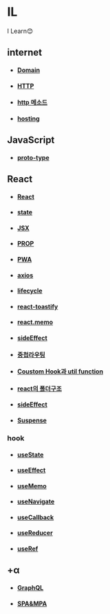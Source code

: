 # IL
I Learn😊
## internet
+ #### [Domain](https://github.com/mini-aron/IL/blob/main/Internet/Domain.md)
+ #### [HTTP](https://github.com/mini-aron/IL/blob/main/Internet/HTTP.md)
+ #### [http 메소드](https://github.com/mini-aron/IL/blob/main/Internet/HTTP%EB%A9%94%EC%86%8C%EB%93%9C.md)
+ #### [hosting](https://github.com/mini-aron/IL/blob/main/Internet/Hosting.md)
## JavaScript
+ #### [proto-type](https://github.com/mini-aron/IL/blob/main/JavaScript/Proto-type.md)
## React
+ #### [React](https://github.com/mini-aron/IL/blob/main/React/react.md)
+ #### [state](https://github.com/mini-aron/IL/blob/main/React/state.md)

+ #### [JSX](https://github.com/mini-aron/IL/blob/main/React/JSX.md)
+ #### [PROP](https://github.com/mini-aron/IL/blob/main/React/PROP.md)
+ #### [PWA](https://github.com/mini-aron/IL/blob/main/React/PWA.md)
+ #### [axios](https://github.com/mini-aron/IL/blob/main/React/axios.md)
+ #### [lifecycle](https://github.com/mini-aron/IL/blob/main/React/lifecycle.md)
+ #### [react-toastify](https://github.com/mini-aron/IL/blob/main/React/react-toastify.md)
+ #### [react.memo](https://github.com/mini-aron/IL/blob/main/React/react.memo.md)
+ #### [sideEffect](https://github.com/mini-aron/IL/blob/main/React/sideEffect.md)
+ #### [중첩라우팅](https://github.com/mini-aron/IL/blob/main/React/%EC%A4%91%EC%B2%A9%EB%9D%BC%EC%9A%B0%ED%8C%85.md)
+ #### [Coustom Hook과 util function](https://github.com/mini-aron/IL/blob/main/React/%EC%BB%A4%EC%8A%A4%ED%85%80%ED%9B%85%EA%B3%BC%20%EC%9C%A0%ED%8C%80%ED%95%A8%EC%88%98.md)
+ #### [react의 폴더구조](https://github.com/mini-aron/IL/blob/main/React/%ED%8F%B4%EB%8D%94%EA%B5%AC%EC%A1%B0.md)
+ #### [sideEffect](https://github.com/mini-aron/IL/blob/main/React/sideEffect.md)
+ #### [Suspense](https://github.com/mini-aron/IL/blob/main/React/suspense.md)
### hook
+ #### [useState](https://github.com/mini-aron/IL/blob/main/React/hooks/useState.md)
+ #### [useEffect](https://github.com/mini-aron/IL/blob/main/React/useEffect.md)
+ #### [useMemo](https://github.com/mini-aron/IL/blob/main/React/useMemo.md)
+ #### [useNavigate](https://github.com/mini-aron/IL/blob/main/React/useNavigate.md)
+ #### [useCallback](https://github.com/mini-aron/IL/blob/main/React/useCallback.md)
+ #### [useReducer](https://github.com/mini-aron/IL/blob/main/React/useReducer.md)
+ #### [useRef](https://github.com/mini-aron/IL/blob/main/React/useRef.md)

## +α
+ #### [GraphQL](https://github.com/mini-aron/IL/blob/main/%2B%CE%B1/GraphQL/GraphQL.md)
+ #### [SPA&MPA](https://github.com/mini-aron/IL/blob/main/%2B%CE%B1/SPA%26MPA.md)

